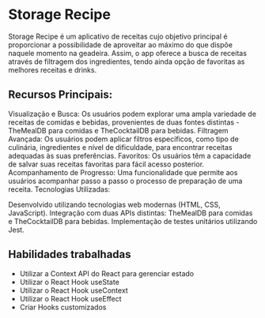 # Storage Recipe

Storage Recipe é um aplicativo de receitas cujo objetivo principal é proporcionar a possibilidade de aproveitar ao máximo do que dispõe naquele momento na geadeira. Assim, o app oferece a busca de receitas através de filtragem dos ingredientes, tendo ainda opção de favoritas as melhores receitas e drinks.

## Recursos Principais:

Visualização e Busca: Os usuários podem explorar uma ampla variedade de receitas de comidas e bebidas, provenientes de duas fontes distintas - TheMealDB para comidas e TheCocktailDB para bebidas.
Filtragem Avançada: Os usuários podem aplicar filtros específicos, como tipo de culinária, ingredientes e nível de dificuldade, para encontrar receitas adequadas às suas preferências.
Favoritos: Os usuários têm a capacidade de salvar suas receitas favoritas para fácil acesso posterior.
Acompanhamento de Progresso: Uma funcionalidade que permite aos usuários acompanhar passo a passo o processo de preparação de uma receita.
Tecnologias Utilizadas:

Desenvolvido utilizando tecnologias web modernas (HTML, CSS, JavaScript).
Integração com duas APIs distintas: TheMealDB para comidas e TheCocktailDB para bebidas.
Implementação de testes unitários utilizando Jest.

## Habilidades trabalhadas

- Utilizar a Context API do React para gerenciar estado
- Utilizar o React Hook useState
- Utilizar o React Hook useContext
- Utilizar o React Hook useEffect
- Criar Hooks customizados


